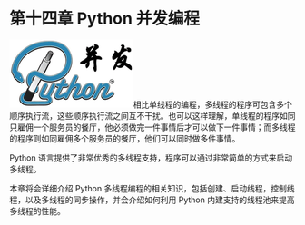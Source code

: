 # 第十四章 Python 并发编程

![](img/0f7a3239373c99cbd71e7d11968385b6.jpg)相比单线程的编程，多线程的程序可包含多个顺序执行流，这些顺序执行流之间互不干扰。也可以这样理解，单线程的程序如同只雇佣一个服务员的餐厅，他必须做完一件事情后才可以做下一件事情；而多线程的程序则如同雇佣多个服务员的餐厅，他们可以同时做多件事情。

Python 语言提供了非常优秀的多线程支持，程序可以通过非常简单的方式来启动多线程。

本章将会详细介绍 Python 多线程编程的相关知识，包括创建、启动线程，控制线程，以及多线程的同步操作，并会介绍如何利用 Python 内建支持的线程池来提高多线程的性能。